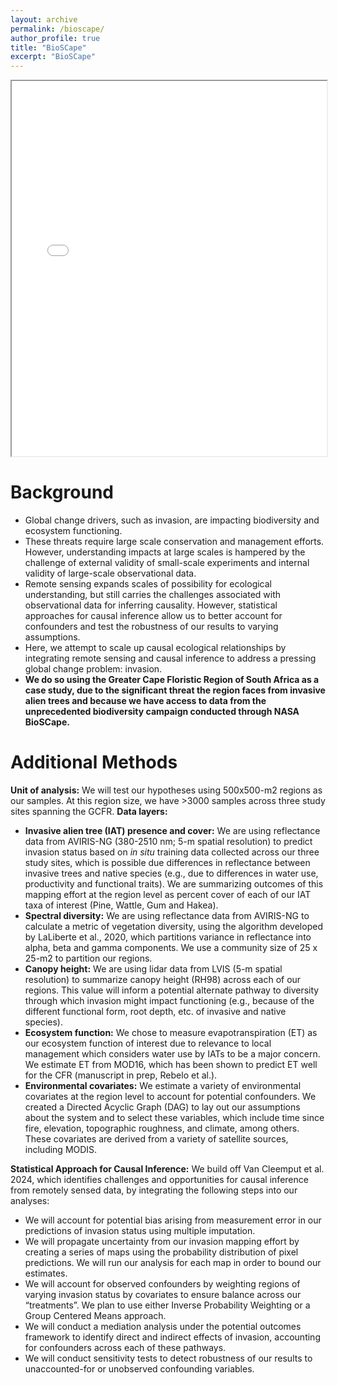 ```yaml
---
layout: archive
permalink: /bioscape/
author_profile: true
title: "BioSCape"
excerpt: "BioSCape"
---
```


<iframe src="/images/AGU-2024-Poster.pdf" width="100%" height="600px">
    This browser does not support PDFs. Please <a href="/images/AGU-2024-Poster.pdf">download the PDF</a>.
</iframe>

Background
======
* Global change drivers, such as invasion, are impacting biodiversity and ecosystem functioning.
* These threats require large scale conservation and management efforts. However, understanding impacts at large scales is hampered by the challenge of external validity of small-scale experiments and internal validity of large-scale observational data.
* Remote sensing expands scales of possibility for ecological understanding, but still carries the challenges associated with observational data for inferring causality. However, statistical approaches for causal inference allow us to better account for confounders and test the robustness of our results to varying assumptions.
* Here, we attempt to scale up causal ecological relationships by integrating remote sensing and causal inference to address a pressing global change problem: invasion.
* **We do so using the Greater Cape Floristic Region of South Africa as a case study, due to the significant threat the region faces from invasive alien trees and because we have access to data from the unprecedented biodiversity campaign conducted through NASA BioSCape.**

Additional Methods
======
**Unit of analysis:** We will test our hypotheses using 500x500-m2 regions as our samples. At this region size, we have >3000 samples across three study sites spanning the GCFR.
**Data layers:**
* **Invasive alien tree (IAT) presence and cover:** We are using reflectance data from AVIRIS-NG (380-2510 nm; 5-m spatial resolution) to predict invasion status based on *in situ* training data collected across our three study sites, which is possible due differences in reflectance between invasive trees and native species (e.g., due to differences in water use, productivity and functional traits). We are summarizing outcomes of this mapping effort at the region level as percent cover of each of our IAT taxa of interest (Pine, Wattle, Gum and Hakea).
* **Spectral diversity:** We are using reflectance data from AVIRIS-NG to calculate a metric of vegetation diversity, using the algorithm developed by LaLiberte et al., 2020, which partitions variance in reflectance into alpha, beta and gamma components. We use a community size of 25 x 25-m2 to partition our regions.
* **Canopy height:** We are using lidar data from LVIS (5-m spatial resolution) to summarize canopy height (RH98) across each of our regions. This value will inform a potential alternate pathway to diversity through which invasion might impact functioning (e.g., because of the different functional form, root depth, etc. of invasive and native species).
* **Ecosystem function:** We chose to measure evapotranspiration (ET) as our ecosystem function of interest due to relevance to local management which considers water use by IATs to be a major concern. We estimate ET from MOD16, which has been shown to predict ET well for the CFR (manuscript in prep, Rebelo et al.).
* **Environmental covariates:** We estimate a variety of environmental covariates at the region level to account for potential confounders. We created a Directed Acyclic Graph (DAG) to lay out our assumptions about the system and to select these variables, which include time since fire, elevation, topographic roughness, and climate, among others. These covariates are derived from a variety of satellite sources, including MODIS. 

**Statistical Approach for Causal Inference:** We build off Van Cleemput et al. 2024, which identifies challenges and opportunities for causal inference from remotely sensed data, by integrating the following steps into our analyses:
* We will account for potential bias arising from measurement error in our predictions of invasion status using multiple imputation.
* We will propagate uncertainty from our invasion mapping effort by creating a series of maps using the probability distribution of pixel predictions. We will run our analysis for each map in order to bound our estimates.
* We will account for observed confounders by weighting regions of varying invasion status by covariates to ensure balance across our “treatments”. We plan to use either Inverse Probability Weighting or a Group Centered Means approach.
* We will conduct a mediation analysis under the potential outcomes framework to identify direct and indirect effects of invasion, accounting for confounders across each of these pathways.
* We will conduct sensitivity tests to detect robustness of our results to unaccounted-for or unobserved confounding variables. 


  

